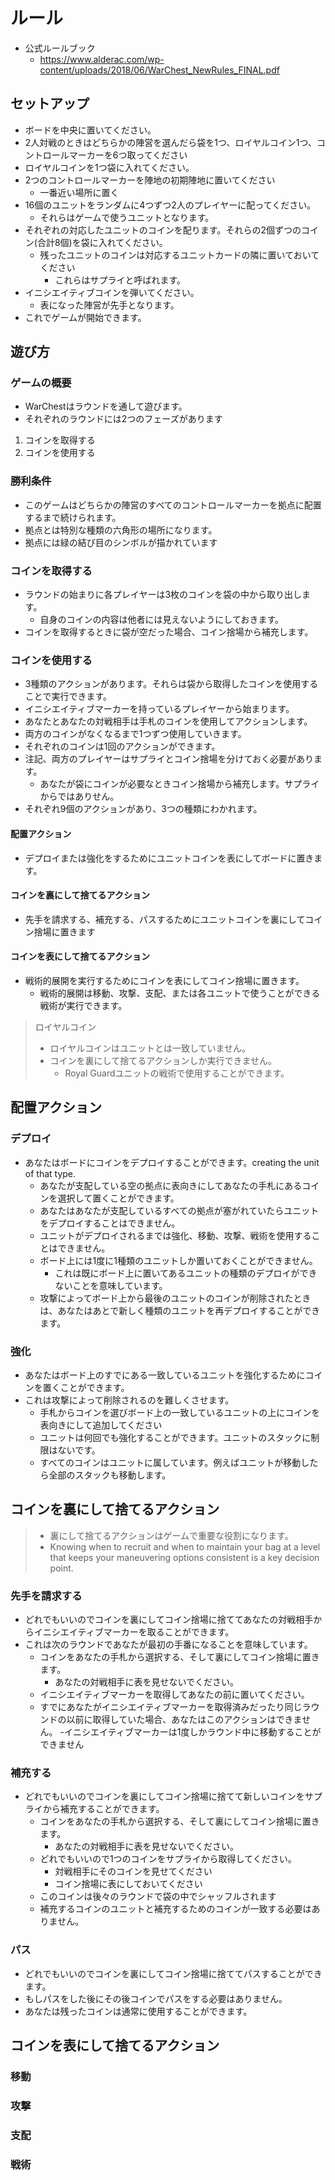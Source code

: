 # ルール

- 公式ルールブック
  - https://www.alderac.com/wp-content/uploads/2018/06/WarChest_NewRules_FINAL.pdf

## セットアップ
- ボードを中央に置いてください。
- 2人対戦のときはどちらかの陣営を選んだら袋を1つ、ロイヤルコイン1つ、コントロールマーカーを6つ取ってください
- ロイヤルコインを1つ袋に入れてください。
- 2つのコントロールマーカーを陣地の初期陣地に置いてください
  - 一番近い場所に置く
- 16個のユニットをランダムに4つずつ2人のプレイヤーに配ってください。
  - それらはゲームで使うユニットとなります。
- それぞれの対応したユニットのコインを配ります。それらの2個ずつのコイン(合計8個)を袋に入れてください。
  - 残ったユニットのコインは対応するユニットカードの隣に置いておいてください
    - これらはサプライと呼ばれます。
- イニシエイティブコインを弾いてください。
  - 表になった陣営が先手となります。
- これでゲームが開始できます。

## 遊び方
### ゲームの概要
- WarChestはラウンドを通して遊びます。
- それぞれのラウンドには2つのフェーズがあります

1. コインを取得する
2. コインを使用する

### 勝利条件
- このゲームはどちらかの陣営のすべてのコントロールマーカーを拠点に配置するまで続けられます。
- 拠点とは特別な種類の六角形の場所になります。
- 拠点には緑の結び目のシンボルが描かれています

### コインを取得する
- ラウンドの始まりに各プレイヤーは3枚のコインを袋の中から取り出します。
  - 自身のコインの内容は他者には見えないようにしておきます。
- コインを取得するときに袋が空だった場合、コイン捨場から補充します。

### コインを使用する
- 3種類のアクションがあります。それらは袋から取得したコインを使用することで実行できます。
- イニシエイティブマーカーを持っているプレイヤーから始まります。
- あなたとあなたの対戦相手は手札のコインを使用してアクションします。
- 両方のコインがなくなるまで1つずつ使用していきます。
- それぞれのコインは1回のアクションができます。
- 注記、両方のプレイヤーはサプライとコイン捨場を分けておく必要があります。
  - あなたが袋にコインが必要なときコイン捨場から補充します。サプライからではありせん。
 - それぞれ9個のアクションがあり、3つの種類にわかれます。
 
#### 配置アクション
  - デプロイまたは強化をするためにユニットコインを表にしてボードに置きます。
#### コインを裏にして捨てるアクション
  - 先手を請求する、補充する、パスするためにユニットコインを裏にしてコイン捨場に置きます
#### コインを表にして捨てるアクション
  - 戦術的展開を実行するためにコインを表にしてコイン捨場に置きます。
     - 戦術的展開は移動、攻撃、支配、または各ユニットで使うことができる戦術が実行できます。
      
> ロイヤルコイン
>  - ロイヤルコインはユニットとは一致していません。
>  - コインを裏にして捨てるアクションしか実行できません。
>    - Royal Guardユニットの戦術で使用することができます。
   
## 配置アクション
### デプロイ
- あなたはボードにコインをデプロイすることができます。creating the unit of that type.
  - あなたが支配している空の拠点に表向きにしてあなたの手札にあるコインを選択して置くことができます。
  - あなたはあなたが支配しているすべての拠点が塞がれていたらユニットをデプロイすることはできません。
  - ユニットがデプロイされるまでは強化、移動、攻撃、戦術を使用することはできません。
  - ボード上には1度に1種類のユニットしか置いておくことができません。
    - これは既にボード上に置いてあるユニットの種類のデプロイができないことを意味しています。
  - 攻撃によってボード上から最後のユニットのコインが削除されたときは、あなたはあとで新しく種類のユニットを再デプロイすることができます。
### 強化
- あなたはボード上のすでにある一致しているユニットを強化するためにコインを置くことができます。
- これは攻撃によって削除されるのを難しくさせます。
  - 手札からコインを選びボード上の一致しているユニットの上にコインを表向きにして追加してください
  - ユニットは何回でも強化することができます。ユニットのスタックに制限はないです。
  - すべてのコインはユニットに属しています。例えばユニットが移動したら全部のスタックも移動します。
  
## コインを裏にして捨てるアクション
> - 裏にして捨てるアクションはゲームで重要な役割になります。
> - Knowing when to recruit and when to maintain your bag at a level that keeps your maneuvering options consistent is a key decision point. 
### 先手を請求する
- どれでもいいのでコインを裏にしてコイン捨場に捨ててあなたの対戦相手からイニシエイティブマーカーを取ることができます。
- これは次のラウンドであなたが最初の手番になることを意味しています。
  - コインをあなたの手札から選択する、そして裏にしてコイン捨場に置きます。
    - あなたの対戦相手に表を見せないでください。
  - イニシエイティブマーカーを取得してあなたの前に置いてください。
  - すでにあなたがイニシエイティブマーカーを取得済みだったり同じラウンドの以前に取得していた場合、あなたはこのアクションはできません。
    -イニシエイティブマーカーは1度しかラウンド中に移動することができません
### 補充する
- どれでもいいのでコインを裏にしてコイン捨場に捨てて新しいコインをサプライから補充することができます。
  - コインをあなたの手札から選択する、そして裏にしてコイン捨場に置きます。
    - あなたの対戦相手に表を見せないでください。
  - どれでもいいので1つのコインをサプライから取得してください。
    - 対戦相手にそのコインを見せてください
    - コイン捨場に表にしておいてください
  - このコインは後々のラウンドで袋の中でシャッフルされます
  - 補充するコインのユニットと補充するためのコインが一致する必要はありません。
### パス
- どれでもいいのでコインを裏にしてコイン捨場に捨ててパスすることができます。
- もしパスをした後にその後コインでパスをする必要はありません。
- あなたは残ったコインは通常に使用することができます。
## コインを表にして捨てるアクション
### 移動
### 攻撃
### 支配
### 戦術
